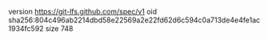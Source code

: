 version https://git-lfs.github.com/spec/v1
oid sha256:804c496ab2214dbd58e22569a2e22fd62d6c594c0a713de4e4fe1ac1934fc592
size 748
